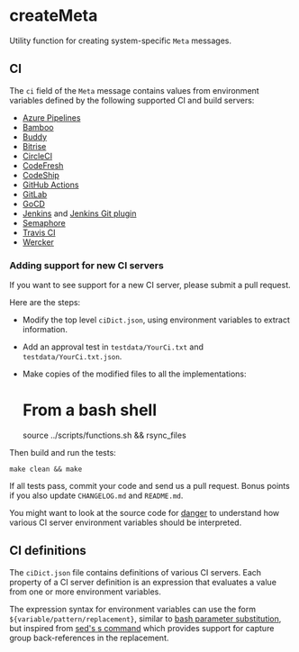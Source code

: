 # createMeta

Utility function for creating system-specific `Meta` messages.

## CI

The `ci` field of the `Meta` message contains values from environment variables
defined by the following supported CI and build servers:

* [Azure Pipelines](https://docs.microsoft.com/en-us/azure/devops/pipelines/build/variables?tabs=yaml&view=azure-devops#build-variables)
* [Bamboo](https://confluence.atlassian.com/bamboo/bamboo-variables-289277087.html)
* [Buddy](https://buddy.works/docs/pipelines/environment-variables#default-environment-variables)
* [Bitrise](https://devcenter.bitrise.io/builds/available-environment-variables/)
* [CircleCI](https://circleci.com/docs/2.0/env-vars/#built-in-environment-variables)
* [CodeFresh](https://codefresh.io/docs/docs/codefresh-yaml/variables/#system-provided-variables)
* [CodeShip](https://documentation.codeship.com/basic/builds-and-configuration/set-environment-variables/)
* [GitHub Actions](https://help.github.com/en/actions/configuring-and-managing-workflows/using-environment-variables)
* [GitLab](https://docs.gitlab.com/ee/ci/variables/predefined_variables.html)
* [GoCD](https://docs.gocd.org/current/faq/dev_use_current_revision_in_build.html)
* [Jenkins](https://www.jenkins.io/doc/book/pipeline/jenkinsfile/#using-environment-variables) and [Jenkins Git plugin](https://plugins.jenkins.io/git/#environment-variables)
* [Semaphore](https://docs.semaphoreci.com/ci-cd-environment/environment-variables/)
* [Travis CI](https://docs.travis-ci.com/user/environment-variables/#Default-Environment-Variables)
* [Wercker](https://devcenter.wercker.com/administration/environment-variables/available-env-vars/)

### Adding support for new CI servers

If you want to see support for a new CI server, please submit a pull request.

Here are the steps:

* Modify the top level `ciDict.json`, using environment variables to extract information.
* Add an approval test in `testdata/YourCi.txt` and `testdata/YourCi.txt.json`.
* Make copies of the modified files to all the implementations:

    # From a bash shell
    source ../scripts/functions.sh && rsync_files

Then build and run the tests:

    make clean && make

If all tests pass, commit your code and send us a pull request. Bonus points if you
also update `CHANGELOG.md` and `README.md`.

You might want to look at the source code for [danger](https://github.com/danger/danger/tree/master/lib/danger/ci_source)
to understand how various CI server environment variables should be interpreted.

## CI definitions

The `ciDict.json` file contains definitions of various CI servers. Each property of a CI
server definition is an expression that evaluates a value from one or more environment variables.

The expression syntax for environment variables can use the form `${variable/pattern/replacement}`,
similar to [bash parameter substitution](https://tldp.org/LDP/abs/html/parameter-substitution.html),
but inspired from [sed's s command](https://www.gnu.org/software/sed/manual/html_node/The-_0022s_0022-Command.html) which provides support for capture group back-references in the replacement.
